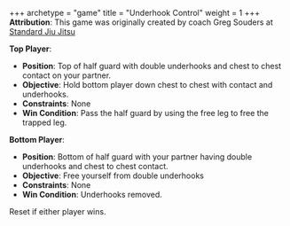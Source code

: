 +++
archetype = "game"
title = "Underhook Control"
weight = 1
+++
**Attribution**: This game was originally created by coach Greg Souders at [Standard Jiu Jitsu](https://standardjiujitsu.com)


**Top Player**:
  * **Position**: Top of half guard with double underhooks and chest to chest contact on your partner.
  * **Objective**: Hold bottom player down chest to chest with contact and underhooks.
  * **Constraints**: None
  * **Win Condition**: Pass the half guard by using the free leg to free the trapped leg.

**Bottom Player**:
  * **Position**: Bottom of half guard with your partner having double underhooks and chest to chest contact.
  * **Objective**: Free yourself from double underhooks
  * **Constraints**: None
  * **Win Condition**: Underhooks removed.

Reset if either player wins.